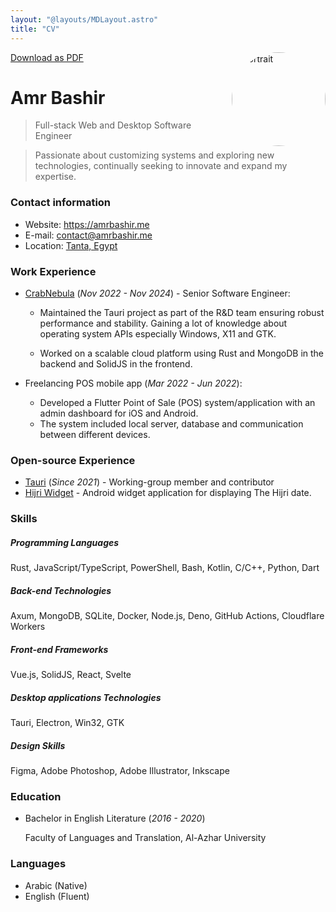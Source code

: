 ```yaml
---
layout: "@layouts/MDLayout.astro"
title: "CV"
---
```


<a class="print:hidden opacity-50! hover:opacity-100!" href="/cv.pdf" download="Amr Bashir - CV">
	<span class="i-ri-arrow-down-line"></span> Download as PDF
</a>

<img src="/portrait.webp" alt="portrait" width="150" height="150" style="border-radius: 50%" class="ml-2px" align="right"/>


# Amr Bashir

> Full-stack Web and Desktop Software Engineer

> Passionate about customizing systems and exploring new technologies,
> continually seeking to innovate and expand my expertise.

### Contact information

- Website: https://amrbashir.me
- E-mail: contact@amrbashir.me
- Location: [Tanta, Egypt](https://maps.app.goo.gl/w8qBz34YJ8f9XPMH8)

### Work Experience

- [CrabNebula](https://crabnebula.dev/) (_Nov 2022 - Nov 2024_) - Senior Software Engineer:

	- Maintained the Tauri project as part of the R&D team ensuring robust performance and stability.
      Gaining a lot of knowledge about operating system APIs especially Windows, X11 and GTK.

	- Worked on a scalable cloud platform using Rust and MongoDB in the backend and SolidJS in the frontend.

- Freelancing POS mobile app (_Mar 2022 - Jun 2022_):

	- Developed a Flutter Point of Sale (POS) system/application with an admin dashboard for iOS and Android.
	- The system included local server, database and communication between different devices.

### Open-source Experience

- [Tauri](https://tauri.app) (_Since 2021_) -  Working-group member and contributor
- [Hijri Widget](https://github.com/amrbashir/hijri-widget) - Android widget application for displaying The Hijri date.

### Skills

##### _Programming Languages_

Rust, JavaScript/TypeScript, PowerShell, Bash, Kotlin, C/C++, Python, Dart

##### _Back-end Technologies_

Axum, MongoDB, SQLite, Docker, Node.js, Deno, GitHub Actions, Cloudflare Workers

##### _Front-end Frameworks_

Vue.js, SolidJS, React, Svelte

##### _Desktop applications Technologies_

Tauri, Electron, Win32, GTK

##### _Design Skills_

Figma, Adobe Photoshop, Adobe Illustrator, Inkscape

### Education

- Bachelor in English Literature (_2016 - 2020_)

	Faculty of Languages ​and Translation, Al-Azhar University


### Languages

- Arabic (Native)
- English (Fluent)
